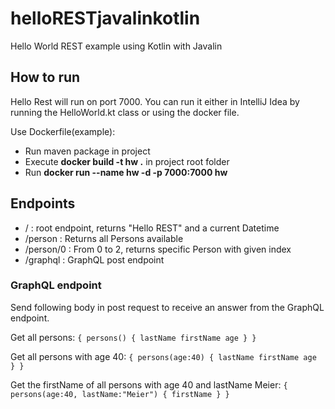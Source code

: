 # helloRESTjavalinkotlin
Hello World REST example using Kotlin with Javalin

## How to run
Hello Rest will run on port 7000. You can run it either in IntelliJ Idea by running the HelloWorld.kt class or using the docker file.

Use Dockerfile(example):
- Run maven package in project
- Execute **docker build -t hw .** in project root folder
- Run **docker run --name hw -d -p 7000:7000 hw**

## Endpoints
- / : root endpoint, returns "Hello REST" and a current Datetime
- /person : Returns all Persons available
- /person/0 : From 0 to 2, returns specific Person with given index 
- /graphql : GraphQL post endpoint

### GraphQL endpoint

Send following body in post request to receive an answer from the GraphQL endpoint.

Get all persons:
`{
   persons() {
       lastName
       firstName
       age
     }
   }`
   
Get all persons with age 40:
`{
   persons(age:40) {
       lastName
       firstName
       age
     }
   }`
   
Get the firstName of all persons with age 40 and lastName Meier:
   `{
      persons(age:40, lastName:"Meier") {
          firstName
        }
      }`